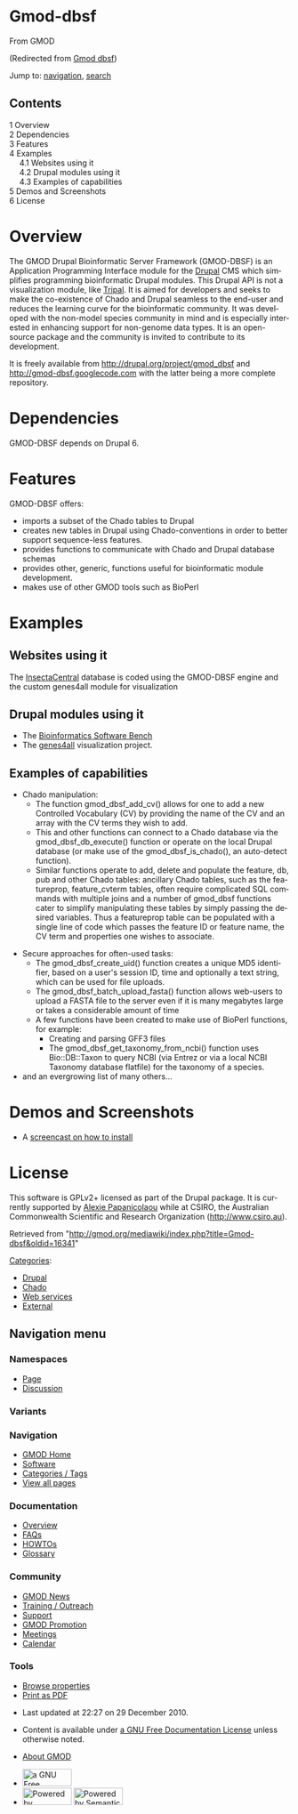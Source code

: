 <div id="mw-page-base" class="noprint">

</div>

<div id="mw-head-base" class="noprint">

</div>

<div id="content" class="mw-body" role="main">

<span id="top"></span>

<div id="mw-js-message" style="display:none;">

</div>



# <span dir="auto">Gmod-dbsf</span>

<div id="bodyContent">

<div id="siteSub">

From GMOD

</div>

<div id="contentSub">

(Redirected from [Gmod
dbsf](http://gmod.org/mediawiki/index.php?title=Gmod_dbsf&redirect=no "Gmod dbsf"))

</div>

<div id="jump-to-nav" class="mw-jump">

Jump to: [navigation](#mw-navigation), [search](#p-search)

</div>

<div id="mw-content-text" class="mw-content-ltr" lang="en" dir="ltr">

<div id="toc" class="toc">

<div id="toctitle">

## Contents

</div>

- [<span class="tocnumber">1</span>
  <span class="toctext">Overview</span>](#Overview)
- [<span class="tocnumber">2</span>
  <span class="toctext">Dependencies</span>](#Dependencies)
- [<span class="tocnumber">3</span>
  <span class="toctext">Features</span>](#Features)
- [<span class="tocnumber">4</span>
  <span class="toctext">Examples</span>](#Examples)
  - [<span class="tocnumber">4.1</span> <span class="toctext">Websites
    using it</span>](#Websites_using_it)
  - [<span class="tocnumber">4.2</span> <span class="toctext">Drupal
    modules using it</span>](#Drupal_modules_using_it)
  - [<span class="tocnumber">4.3</span> <span class="toctext">Examples
    of capabilities</span>](#Examples_of_capabilities)
- [<span class="tocnumber">5</span> <span class="toctext">Demos and
  Screenshots</span>](#Demos_and_Screenshots)
- [<span class="tocnumber">6</span>
  <span class="toctext">License</span>](#License)

</div>

# <span id="Overview" class="mw-headline">Overview</span>

The GMOD Drupal Bioinformatic Server Framework (GMOD-DBSF) is an
Application Programming Interface module for the
<a href="http://drupal.org" class="external text"
rel="nofollow">Drupal</a> CMS which simplifies programming bioinformatic
Drupal modules. This Drupal API is not a visualization module, like
[Tripal](Tripal.1 "Tripal"). It is aimed for developers and seeks to
make the co-existence of Chado and Drupal seamless to the end-user and
reduces the learning curve for the bioinformatic community. It was
developed with the non-model species community in mind and is especially
interested in enhancing support for non-genome data types. It is an
open-source package and the community is invited to contribute to its
development.

It is freely available from
<a href="http://drupal.org/project/gmod_dbsf" class="external free"
rel="nofollow">http://drupal.org/project/gmod_dbsf</a> and
<a href="http://gmod-dbsf.googlecode.com" class="external free"
rel="nofollow">http://gmod-dbsf.googlecode.com</a> with the latter being
a more complete repository.

# <span id="Dependencies" class="mw-headline">Dependencies</span>

GMOD-DBSF depends on Drupal 6.

# <span id="Features" class="mw-headline">Features</span>

GMOD-DBSF offers:

- imports a subset of the Chado tables to Drupal
- creates new tables in Drupal using Chado-conventions in order to
  better support sequence-less features.
- provides functions to communicate with Chado and Drupal database
  schemas
- provides other, generic, functions useful for bioinformatic module
  development.
- makes use of other GMOD tools such as BioPerl

# <span id="Examples" class="mw-headline">Examples</span>

## <span id="Websites_using_it" class="mw-headline">Websites using it</span>

The <a href="http://insectacentral.org" class="external text"
rel="nofollow">InsectaCentral</a> database is coded using the GMOD-DBSF
engine and the custom genes4all module for visualization

## <span id="Drupal_modules_using_it" class="mw-headline">Drupal modules using it</span>

- The [Bioinformatics Software
  Bench](Biosoftware_bench "Biosoftware bench")
- The [genes4all](Genes4all "Genes4all") visualization project.

## <span id="Examples_of_capabilities" class="mw-headline">Examples of capabilities</span>

- Chado manipulation:
  - The function gmod_dbsf_add_cv() allows for one to add a new
    Controlled Vocabulary (CV) by providing the name of the CV and an
    array with the CV terms they wish to add.
  - This and other functions can connect to a Chado database via the
    gmod_dbsf_db_execute() function or operate on the local Drupal
    database (or make use of the gmod_dbsf_is_chado(), an auto-detect
    function).
  - Similar functions operate to add, delete and populate the feature,
    db, pub and other Chado tables: ancillary Chado tables, such as the
    featureprop, feature_cvterm tables, often require complicated SQL
    commands with multiple joins and a number of gmod_dbsf functions
    cater to simplify manipulating these tables by simply passing the
    desired variables. Thus a featureprop table can be populated with a
    single line of code which passes the feature ID or feature name, the
    CV term and properties one wishes to associate.

<!-- -->

- Secure approaches for often-used tasks:
  - The gmod_dbsf_create_uid() function creates a unique MD5 identifier,
    based on a user's session ID, time and optionally a text string,
    which can be used for file uploads.
  - The gmod_dbsf_batch_upload_fasta() function allows web-users to
    upload a FASTA file to the server even if it is many megabytes large
    or takes a considerable amount of time
  - A few functions have been created to make use of BioPerl functions,
    for example:
    - Creating and parsing GFF3 files
    - The gmod_dbsf_get_taxonomy_from_ncbi() function uses
      Bio::DB::Taxon to query NCBI (via Entrez or via a local NCBI
      Taxonomy database flatfile) for the taxonomy of a species.
- and an evergrowing list of many others...

  

# <span id="Demos_and_Screenshots" class="mw-headline">Demos and Screenshots</span>

- A <a href="http://www.scivee.tv/node/20322" class="external text"
  rel="nofollow">screencast on how to install</a>

# <span id="License" class="mw-headline">License</span>

This software is GPLv2+ licensed as part of the Drupal package. It is
currently supported by [Alexie
Papanicolaou](User:Alpapan "User:Alpapan") while at CSIRO, the
Australian Commonwealth Scientific and Research Organization
(<a href="http://www.csiro.au" class="external free"
rel="nofollow">http://www.csiro.au</a>).

</div>

<div class="printfooter">

Retrieved from
"<http://gmod.org/mediawiki/index.php?title=Gmod-dbsf&oldid=16341>"

</div>

<div id="catlinks" class="catlinks">

<div id="mw-normal-catlinks" class="mw-normal-catlinks">

[Categories](Special:Categories "Special:Categories"):

- [Drupal](Category:Drupal "Category:Drupal")
- [Chado](Category:Chado "Category:Chado")
- [Web services](Category:Web_services "Category:Web services")
- [External](Category:External "Category:External")

</div>

</div>

<div class="visualClear">

</div>

</div>

</div>

<div id="mw-navigation">

## Navigation menu

<div id="mw-head">



<div id="left-navigation">

<div id="p-namespaces" class="vectorTabs" role="navigation"
aria-labelledby="p-namespaces-label">

### Namespaces

- <span id="ca-nstab-main"><a href="Gmod-dbsf" accesskey="c"
  title="View the content page [c]">Page</a></span>
- <span id="ca-talk"><a
  href="http://gmod.org/mediawiki/index.php?title=Talk:Gmod-dbsf&amp;action=edit&amp;redlink=1"
  accesskey="t"
  title="Discussion about the content page [t]">Discussion</a></span>

</div>

<div id="p-variants" class="vectorMenu emptyPortlet" role="navigation"
aria-labelledby="p-variants-label">

### 

### Variants[](#)

<div class="menu">

</div>

</div>

</div>

<div id="right-navigation">





</div>



</div>

</div>

</div>

<div id="mw-panel">

<div id="p-logo" role="banner">

<a href="Main_Page"
style="background-image: url(../images/GMOD-cogs.png);"
title="Visit the main page"></a>

</div>

<div id="p-Navigation" class="portal" role="navigation"
aria-labelledby="p-Navigation-label">

### Navigation

<div class="body">

- <span id="n-GMOD-Home">[GMOD Home](Main_Page)</span>
- <span id="n-Software">[Software](GMOD_Components)</span>
- <span id="n-Categories-.2F-Tags">[Categories /
  Tags](Categories)</span>
- <span id="n-View-all-pages">[View all pages](Special:AllPages)</span>

</div>

</div>

<div id="p-Documentation" class="portal" role="navigation"
aria-labelledby="p-Documentation-label">

### Documentation

<div class="body">

- <span id="n-Overview">[Overview](Overview)</span>
- <span id="n-FAQs">[FAQs](Category:FAQ)</span>
- <span id="n-HOWTOs">[HOWTOs](Category:HOWTO)</span>
- <span id="n-Glossary">[Glossary](Glossary)</span>

</div>

</div>

<div id="p-Community" class="portal" role="navigation"
aria-labelledby="p-Community-label">

### Community

<div class="body">

- <span id="n-GMOD-News">[GMOD News](GMOD_News)</span>
- <span id="n-Training-.2F-Outreach">[Training /
  Outreach](Training_and_Outreach)</span>
- <span id="n-Support">[Support](Support)</span>
- <span id="n-GMOD-Promotion">[GMOD Promotion](GMOD_Promotion)</span>
- <span id="n-Meetings">[Meetings](Meetings)</span>
- <span id="n-Calendar">[Calendar](Calendar)</span>

</div>

</div>

<div id="p-tb" class="portal" role="navigation"
aria-labelledby="p-tb-label">

### Tools

<div class="body">


- <span id="t-smwbrowselink"><a href="Special:Browse/Gmod-2Ddbsf" rel="smw-browse">Browse
  properties</a></span>
- <span id="t-pdf">[Print as
  PDF](http://gmod.org/mediawiki/index.php?title=Special:PdfPrint&page=Gmod-dbsf)</span>

</div>

</div>

</div>

</div>

<div id="footer" role="contentinfo">

- <span id="footer-info-lastmod">Last updated at 22:27 on 29 December
  2010.</span>
<!-- - <span id="footer-info-viewcount">37,000 page views.</span> -->
- <span id="footer-info-copyright">Content is available under
  <a href="http://www.gnu.org/licenses/fdl-1.3.html" class="external"
  rel="nofollow">a GNU Free Documentation License</a> unless otherwise
  noted.</span>

<!-- -->

- <span id="footer-places-about">[About
  GMOD](GMOD:About "GMOD:About")</span>

<!-- -->

- <span id="footer-copyrightico">[<img src="http://www.gnu.org/graphics/gfdl-logo-small.png" width="88"
  height="31" alt="a GNU Free Documentation License" />](http://www.gnu.org/licenses/fdl-1.3.html)</span>
- <span id="footer-poweredbyico">[<img
  src="../mediawiki/skins/common/images/poweredby_mediawiki_88x31.png"
  width="88" height="31" alt="Powered by MediaWiki" />](http://www.mediawiki.org/)
  [<img
  src="../mediawiki/extensions/SemanticMediaWiki/resources/images/smw_button.png"
  width="88" height="31" alt="Powered by Semantic MediaWiki" />](https://www.semantic-mediawiki.org/wiki/Semantic_MediaWiki)</span>

<div style="clear:both">

</div>

</div>

